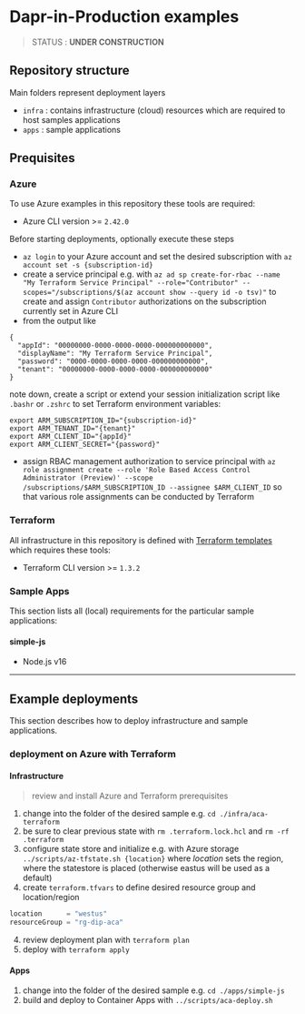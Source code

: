 # Dapr-in-Production examples

> STATUS : **UNDER CONSTRUCTION**

## Repository structure

Main folders represent deployment layers 

- `infra` : contains infrastructure (cloud) resources which are required to host samples applications
- `apps` : sample applications

## Prequisites

### Azure

To use Azure examples in this repository these tools are required:

- Azure CLI version >= `2.42.0`

Before starting deployments, optionally execute these steps 

- `az login` to your Azure account and set the desired subscription with `az account set -s {subscription-id}`
- create a service principal e.g. with `az ad sp create-for-rbac --name "My Terraform Service Principal" --role="Contributor" --scopes="/subscriptions/$(az account show --query id -o tsv)"` to create and assign `Contributor` authorizations on the subscription currently set in Azure CLI
- from the output like

```
{
  "appId": "00000000-0000-0000-0000-000000000000",
  "displayName": "My Terraform Service Principal",
  "password": "0000-0000-0000-0000-000000000000",
  "tenant": "00000000-0000-0000-0000-000000000000"
}
```

note down, create a script or extend your session initialization script like `.bashr` or `.zshrc` to set Terraform environment variables: 

```shell
export ARM_SUBSCRIPTION_ID="{subscription-id}"
export ARM_TENANT_ID="{tenant}"
export ARM_CLIENT_ID="{appId}"
export ARM_CLIENT_SECRET="{password}"
```

- assign RBAC management authorization to service principal with `az role assignment create --role 'Role Based Access Control Administrator (Preview)' --scope /subscriptions/$ARM_SUBSCRIPTION_ID --assignee $ARM_CLIENT_ID` so that various role assignments can be conducted by Terraform

### Terraform

All infrastructure in this repository is defined with [Terraform templates](https://www.terraform.io/) which requires these tools:

- Terraform CLI version >= `1.3.2`

### Sample Apps

This section lists all (local) requirements for the particular sample applications:

#### simple-js

- Node.js v16

----

## Example deployments

This section describes how to deploy infrastructure and sample applications.

### deployment on Azure with Terraform

#### Infrastructure

> review and install Azure and Terraform prerequisites

1. change into the folder of the desired sample e.g. `cd ./infra/aca-terraform`
1. be sure to clear previous state with `rm .terraform.lock.hcl` and `rm -rf .terraform` 
1. configure state store and initialize e.g. with Azure storage `../scripts/az-tfstate.sh {location}` where _location_ sets the region, where the statestore is placed (otherwise eastus will be used as a default)
1. create `terraform.tfvars` to define desired resource group and location/region

```terraform
location      = "westus"
resourceGroup = "rg-dip-aca"
```

4. review deployment plan with `terraform plan`
1. deploy with `terraform apply`

#### Apps

1. change into the folder of the desired sample e.g. `cd ./apps/simple-js`
1. build and deploy to Container Apps with `../scripts/aca-deploy.sh`
